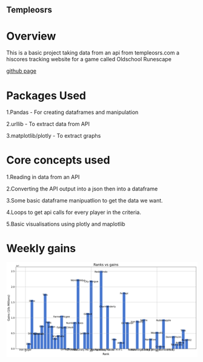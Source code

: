 ## Templeosrs

# Overview
This is a basic project taking data from an api from templeosrs.com a hiscores tracking website for a game called Oldschool Runescape

[github page](https://github.com/JackyKKHo/Templeosrs)

# Packages Used

1.Pandas - For creating dataframes and manipulation  

2.urllib - To extract data from API 

3.matplotlib/plotly - To extract graphs 

# Core concepts used

1.Reading in data from an API

2.Converting the API output into a json then into a dataframe

3.Some basic dataframe manipuatlion to get the data we want.

4.Loops to get api calls for every player in the criteria.

5.Basic visualisations using plotly and maplotlib




# Weekly gains

![](https://github.com/JackyKKHo/Templeosrs/blob/main/Images/download.png)
